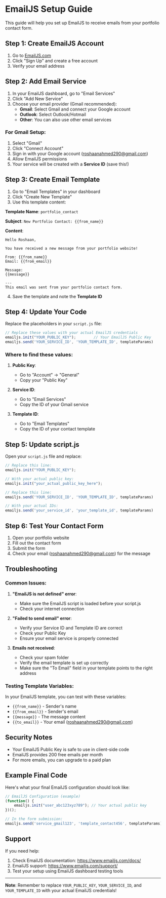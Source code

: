 # EmailJS Setup Guide

This guide will help you set up EmailJS to receive emails from your portfolio contact form.

## Step 1: Create EmailJS Account

1. Go to [EmailJS.com](https://www.emailjs.com/)
2. Click "Sign Up" and create a free account
3. Verify your email address

## Step 2: Add Email Service

1. In your EmailJS dashboard, go to "Email Services"
2. Click "Add New Service"
3. Choose your email provider (Gmail recommended):
   - **Gmail**: Select Gmail and connect your Google account
   - **Outlook**: Select Outlook/Hotmail
   - **Other**: You can also use other email services

### For Gmail Setup:
1. Select "Gmail"  
2. Click "Connect Account"
3. Sign in with your Google account (roshaanahmed290@gmail.com)
4. Allow EmailJS permissions
5. Your service will be created with a **Service ID** (save this!)

## Step 3: Create Email Template

1. Go to "Email Templates" in your dashboard
2. Click "Create New Template"
3. Use this template content:

**Template Name**: `portfolio_contact`

**Subject**: `New Portfolio Contact: {{from_name}}`

**Content**:
```
Hello Roshaan,

You have received a new message from your portfolio website!

From: {{from_name}}
Email: {{from_email}}

Message:
{{message}}

---
This email was sent from your portfolio contact form.
```

4. Save the template and note the **Template ID**

## Step 4: Update Your Code

Replace the placeholders in your `script.js` file:

```javascript
// Replace these values with your actual EmailJS credentials
emailjs.init("YOUR_PUBLIC_KEY");        // Your EmailJS Public Key
emailjs.send('YOUR_SERVICE_ID', 'YOUR_TEMPLATE_ID', templateParams)
```

### Where to find these values:

1. **Public Key**: 
   - Go to "Account" → "General" 
   - Copy your "Public Key"

2. **Service ID**: 
   - Go to "Email Services"
   - Copy the ID of your Gmail service

3. **Template ID**: 
   - Go to "Email Templates"  
   - Copy the ID of your contact template

## Step 5: Update script.js

Open your `script.js` file and replace:

```javascript
// Replace this line:
emailjs.init("YOUR_PUBLIC_KEY");

// With your actual public key:
emailjs.init("your_actual_public_key_here");

// Replace this line:
emailjs.send('YOUR_SERVICE_ID', 'YOUR_TEMPLATE_ID', templateParams)

// With your actual IDs:
emailjs.send('your_service_id', 'your_template_id', templateParams)
```

## Step 6: Test Your Contact Form

1. Open your portfolio website
2. Fill out the contact form
3. Submit the form
4. Check your email (roshaanahmed290@gmail.com) for the message

## Troubleshooting

### Common Issues:

1. **"EmailJS is not defined" error**:
   - Make sure the EmailJS script is loaded before your script.js
   - Check your internet connection

2. **"Failed to send email" error**:
   - Verify your Service ID and Template ID are correct
   - Check your Public Key
   - Ensure your email service is properly connected

3. **Emails not received**:
   - Check your spam folder
   - Verify the email template is set up correctly
   - Make sure the "To Email" field in your template points to the right address

### Testing Template Variables:

In your EmailJS template, you can test with these variables:
- `{{from_name}}` - Sender's name
- `{{from_email}}` - Sender's email  
- `{{message}}` - The message content
- `{{to_email}}` - Your email (roshaanahmed290@gmail.com)

## Security Notes

- Your EmailJS Public Key is safe to use in client-side code
- EmailJS provides 200 free emails per month
- For more emails, you can upgrade to a paid plan

## Example Final Code

Here's what your final EmailJS configuration should look like:

```javascript
// EmailJS Configuration (example)
(function() {
    emailjs.init("user_abc123xyz789"); // Your actual public key
})();

// In the form submission:
emailjs.send('service_gmail123', 'template_contact456', templateParams)
```

## Support

If you need help:
1. Check EmailJS documentation: https://www.emailjs.com/docs/
2. EmailJS support: https://www.emailjs.com/support/
3. Test your setup using EmailJS dashboard testing tools

---

**Note**: Remember to replace `YOUR_PUBLIC_KEY`, `YOUR_SERVICE_ID`, and `YOUR_TEMPLATE_ID` with your actual EmailJS credentials! 